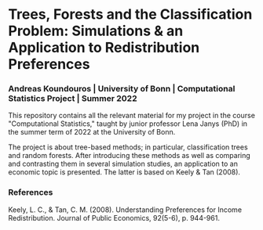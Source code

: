 # Trees, Forests and the Classification Problem: Simulations & an Application to Redistribution Preferences

### Andreas Koundouros | University of Bonn | Computational Statistics Project | Summer 2022

This repository contains all the relevant material for my project in the course "Computational Statistics," taught by junior professor Lena Janys (PhD) in the summer term of 2022 at the University of Bonn. 

The project is about tree-based methods; in particular, classification trees and random forests. After introducing these methods as well as comparing and contrasting them in several simulation studies, an application to an economic topic is presented. The latter is based on Keely & Tan (2008).

### References 
Keely, L. C., & Tan, C. M. (2008). Understanding Preferences for Income Redistribution. Journal of Public Economics, 92(5-6), p. 944-961. 
